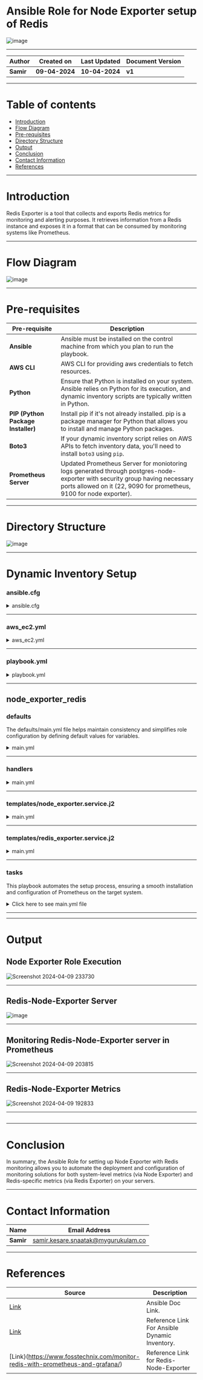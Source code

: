 #  Ansible Role for Node Exporter setup of Redis

![image](https://github.com/CodeOps-Hub/Ansible/assets/156056570/197a4197-fdca-41b4-97cf-fccbecb565f1)


***

| **Author** | **Created on** | **Last Updated** | **Document Version** |
| ---------- | -------------- | ---------------- | -------------------- |
| **Samir** | **09-04-2024** | **10-04-2024** | **v1** |

***
# Table of contents
* [Introduction](#Introduction)
* [Flow Diagram](#Flow-Diagram)
* [Pre-requisites](#Pre-requisites)
* [Directory Structure](#Directory-Structure)
* [Output](#Output)
* [Conclusion](#Conclusion)
* [Contact Information](#Contact-Information)
* [References](#References)

***

# Introduction

Redis Exporter is a tool that collects and exports Redis metrics for monitoring and alerting purposes. It retrieves information from a Redis instance and exposes it in a format that can be consumed by monitoring systems like Prometheus.
***

# Flow Diagram

![image](https://github.com/CodeOps-Hub/Ansible/assets/156056570/30ff6f07-bfbd-4f62-a167-963256df414d)



***

# Pre-requisites

| **Pre-requisite** | **Description** |
| ----------------- | --------------- |
| **Ansible**       | Ansible must be installed on the control machine from which you plan to run the playbook. |
| **AWS CLI**       | AWS CLI for providing aws credentials to fetch resources. |
| **Python**        | Ensure that Python is installed on your system. Ansible relies on Python for its execution, and dynamic inventory scripts are typically written in Python. |
| **PIP (Python Package Installer)** | Install pip if it's not already installed. pip is a package manager for Python that allows you to install and manage Python packages. |
| **Boto3**   |  If your dynamic inventory script relies on AWS APIs to fetch inventory data, you'll need to install `boto3` using `pip`. |
| **Prometheus Server** | Updated Prometheus Server for moniotoring logs generated through postgres-node-exporter with security group having necessary ports allowed on it (22, 9090 for prometheus, 9100 for node exporter).|
***

# Directory Structure

![image](https://github.com/CodeOps-Hub/Ansible/assets/156056570/5f91c344-72e7-4b2d-9024-ac61f77b211c)

***

# Dynamic Inventory Setup

### ansible.cfg

<details>
<summary> ansible.cfg </summary>
<br>
  
```shell
[defaults]
# some basic default values...
inventory               =       ./aws_ec2.yaml
private_key_file        =       ./advik.pem
remote_user             =       ubuntu
host_key_checking       =       False
[inventory]
enable_plugins          =       aws_ec2
```
</details>

***

### aws_ec2.yml

<details>
<summary> aws_ec2.yml </summary>
<br>
  
```shell
---
plugin: aws_ec2
regions:
  - ap-northeast-1
filters:
    instance-state-code: 16
keyed_groups:
  - key: tags
    prefix: tag

```
</details>

***

### playbook.yml

<details>
<summary> playbook.yml </summary>
<br>
  
```shell
---
- hosts: aws_ec2
  become: yes
  gather_facts: yes
  roles:
    - node_exporter_redis

```
</details>

***

##  node_exporter_redis

### defaults

The defaults/main.yml file helps maintain consistency and simplifies role configuration by defining default values for variables. 

<details>
<summary> main.yml </summary>
<br>
  
```shell
---
# defaults file for node_exporter_redis

# Node Exporter Version
node_exporter_version: "1.2.2"

# Port for Node Exporter
node_exporter_port: 9100

# Redis Exporter Version
redis_exporter_version: "1.22.0"

# Port for Redis Exporter
redis_exporter_port: 9121

```
</details>

***
### handlers


<details>
<summary> main.yml </summary>
<br>
  
```shell
---
- name: Restart Node Exporter Service
  ansible.builtin.systemd:
    name: node_exporter
    state: restarted

- name: Restart Redis Exporter Service
  ansible.builtin.systemd:
    name: redis_exporter
    state: restarted

```
</details>

***
### templates/node_exporter.service.j2


<details>
<summary> main.yml </summary>
<br>
  
```shell
[Unit]
Description=Node Exporter
Wants=network-online.target
After=network-online.target

StartLimitIntervalSec=500
StartLimitBurst=5

[Service]
User=node_exporter
Group=node_exporter
Type=simple
Restart=on-failure
RestartSec=5s
ExecStart=/usr/local/bin/node_exporter \
    --collector.logind

[Install]
WantedBy=multi-user.target

```
</details>

***
### templates/redis_exporter.service.j2
<details>
<summary> main.yml </summary>
<br>
  
```shell
[Unit]
Description=Prometheus
Documentation=https://github.com/oliver006/redis_exporter
Wants=network-online.target
After=network-online.target

[Service]
Type=simple
User=node_exporter
Group=node_exporter
ExecReload=/bin/kill -HUP $MAINPID
ExecStart=/usr/local/bin/redis_exporter \
  --log-format=txt \
  --namespace=redis \
  --web.listen-address=:9121 \
  --web.telemetry-path=/metrics

SyslogIdentifier=redis_exporter
Restart=always

[Install]
WantedBy=multi-user.target
```
</details>

***
### tasks

This playbook automates the setup process, ensuring a smooth installation and configuration of Prometheus on the target system.

<details>
<summary> Click here to see main.yml file</summary>
<br>
  
```shell
---
- name: Install required packages
  apt:
    name: "{{ item }}"
    state: present
  with_items:
    - wget
    - tar
    

- name: Download and install Node Exporter
  get_url:
    url: "https://github.com/prometheus/node_exporter/releases/download/v{{ node_exporter_version }}/node_exporter-{{ node_exporter_version }}.linux-amd64.tar.gz"
    dest: /tmp/node_exporter.tar.gz

- name: Extract Node Exporter archive
  ansible.builtin.unarchive:
    src: /tmp/node_exporter.tar.gz
    dest: /usr/local/bin/
    remote_src: yes

- name: Create systemd service file
  template:
    src: node_exporter.service.j2
    dest: /etc/systemd/system/node_exporter.service
  notify: Restart Node Exporter Service

- name: Allow Node Exporter port through firewall
  ansible.builtin.ufw:
    rule: allow
    port: "{{ node_exporter_port }}"
    proto: tcp

- name: Download Redis Exporter
  get_url:
    url: "https://github.com/oliver006/redis_exporter/releases/download/v{{ redis_exporter_version }}/redis_exporter-v{{ redis_exporter_version }}.linux-amd64.tar.gz"
    dest: /tmp/redis_exporter.tar.gz

- name: Extract Redis Exporter archive
  ansible.builtin.unarchive:
    src: /tmp/redis_exporter.tar.gz
    dest: /usr/local/bin/
    remote_src: yes

- name: Create Redis Exporter systemd service file
  template:
    src: redis_exporter.service.j2
    dest: /etc/systemd/system/redis_exporter.service
  notify: Restart Redis Exporter Service


- name: Allow Redis Exporter port through firewall
  ansible.builtin.ufw:
    rule: allow
    port: "{{ redis_exporter_port }}"
    proto: tcp

```
</details>

***


***

# Output

## Node Exporter Role Execution

![Screenshot 2024-04-09 233730](https://github.com/CodeOps-Hub/Ansible/assets/156056570/cca3494e-3794-4f9c-902c-a01813580053)


***

## Redis-Node-Exporter Server
![image](https://github.com/CodeOps-Hub/Ansible/assets/156056570/add3abb8-e8b0-4933-8be2-34f761e2dcb8)

***
## Monitoring Redis-Node-Exporter server in Prometheus

![Screenshot 2024-04-09 203815](https://github.com/CodeOps-Hub/Ansible/assets/156056570/ddea3409-2207-4c2e-b6e9-60fff7090c1f)

***
## Redis-Node-Exporter Metrics

![Screenshot 2024-04-09 192833](https://github.com/CodeOps-Hub/Ansible/assets/156056570/a5257509-c0c6-4780-a086-7cccceb9b38b)

***
## 




***

# Conclusion


In summary, the Ansible Role for setting up Node Exporter with Redis monitoring allows you to automate the deployment and configuration of monitoring solutions for both system-level metrics (via Node Exporter) and Redis-specific metrics (via Redis Exporter) on your servers.

***

# Contact Information

| **Name** | **Email Address** |
| -------- | ----------------- |
| **Samir** | samir.kesare.snaatak@mygurukulam.co |

***

# References

| **Source** | **Description** |
| ---------- | --------------- |
| [Link](https://docs.ansible.com/ansible/latest/index.html) | Ansible Doc Link. |
| [Link](https://www.youtube.com/watch?v=junPdh2yvbU&t=454s) | Reference Link For Ansible Dynamic Inventory. |
| [Link}(https://www.fosstechnix.com/monitor-redis-with-prometheus-and-grafana/) | Reference Link for Redis-Node-Exporter |
